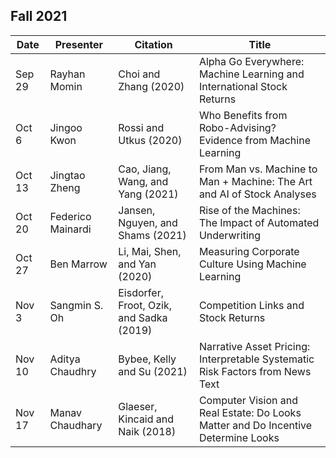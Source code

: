 ## Fall 2021

| Date  | Presenter         | Citation                                 | Title                                                                             |
|-----------------|-------------------|------------------------------------------|-----------------------------------------------------------------------------------|
| Sep 29 | Rayhan Momin      | Choi and Zhang (2020)                    | Alpha Go Everywhere: Machine Learning and International Stock Returns             |
| Oct 6  | Jingoo Kwon       | Rossi and Utkus (2020)                   | Who Benefits from Robo-Advising? Evidence from Machine Learning                   |
| Oct 13 | Jingtao Zheng     | Cao, Jiang, Wang, and Yang (2021)        | From Man vs. Machine to Man + Machine: The Art and AI of Stock Analyses           |
| Oct 20 | Federico Mainardi | Jansen, Nguyen, and Shams (2021)         | Rise of the Machines: The Impact of Automated Underwriting                        |
| Oct 27 | Ben Marrow        | Li, Mai, Shen, and Yan (2020)            | Measuring Corporate Culture Using Machine Learning                                |
| Nov 3  | Sangmin S. Oh     | Eisdorfer, Froot, Ozik, and Sadka (2019) | Competition Links and Stock Returns                                               |
| Nov 10 | Aditya Chaudhry   | Bybee, Kelly and Su (2021)               | Narrative Asset Pricing: Interpretable Systematic Risk Factors from News Text     |
| Nov 17 | Manav Chaudhary   | Glaeser, Kincaid and Naik (2018)         | Computer Vision and Real Estate: Do Looks Matter and Do Incentive Determine Looks |
